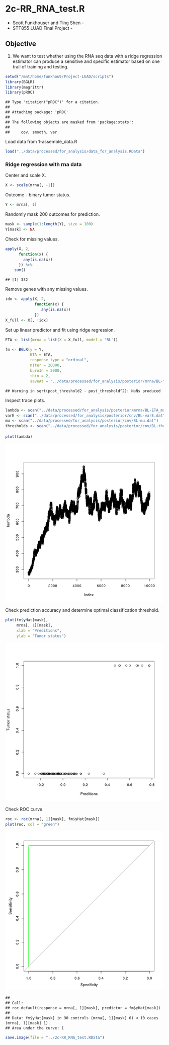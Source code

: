 # 2c-RR_RNA_test.R

- Scott Funkhouser and Ting Shen -
- STT855 LUAD Final Project -

## Objective
1. We want to test whether using the RNA seq data with a ridge regression estimator
	can produce a sensitive and specific estimator based on one trail of training and testing.


```r
setwd("/mnt/home/funkhou9/Project-LUAD/scripts")
library(BGLR)
library(magrittr)
library(pROC)
```

```
## Type 'citation("pROC")' for a citation.
## 
## Attaching package: 'pROC'
## 
## The following objects are masked from 'package:stats':
## 
##     cov, smooth, var
```

Load data from 1-assemble_data.R


```r
load("../data/processed/for_analysis/data_for_analysis.RData")
```

### Ridge regression with rna data
Center and scale X.


```r
X <- scale(mrna[, -1])
```

Outcome - binary tumor status.


```r
Y <- mrna[, 1]
```

Randomly mask 200 outcomes for prediction.


```r
mask <- sample(1:length(Y), size = 100)
Y[mask] <- NA
```

Check for missing values.


```r
apply(X, 2, 
	  function(x) {
	  	any(is.na(x))
	  }) %>%
	sum()
```

```
## [1] 332
```

Remove genes with any missing values.


```r
idx <- apply(X, 2, 
	  		 function(x) {
	  			any(is.na(x))
	  		 })
X_full <- X[, !idx]
```

Set up linear predictor and fit using ridge regression.


```r
ETA <- list(mrna = list(X = X_full, model = 'BL'))
```

```r
fm <- BGLR(y = Y,
	   	   ETA = ETA,
	   	   response_type = "ordinal",
	   	   nIter = 20000,
	   	   burnIn = 2000,
	   	   thin = 2,
	   	   saveAt = "../data/processed/for_analysis/posterior/mrna/BL-")
```

```
## Warning in sqrt(post_threshold2 - post_threshold^2): NaNs produced
```

Inspect trace plots.


```r
lambda <- scan("../data/processed/for_analysis/posterior/mrna/BL-ETA_mrna_lambda.dat")
varE <- scan("../data/processed/for_analysis/posterior/cnv/BL-varE.dat")
mu <- scan("../data/processed/for_analysis/posterior/cnv/BL-mu.dat")
thresholds <- scan("../data/processed/for_analysis/posterior/cnv/BL-thresholds.dat")

plot(lambda)
```

![plot of chunk unnamed-chunk-10](figure/unnamed-chunk-10-1.png) 

Check prediction accuracy and determine optimal classification threshold.


```r
plot(fm$yHat[mask],
	 mrna[, 1][mask],
	 xlab = "Preditions",
	 ylab = "Tumor status")
```

![plot of chunk unnamed-chunk-11](figure/unnamed-chunk-11-1.png) 

Check ROC curve


```r
roc <- roc(mrna[, 1][mask], fm$yHat[mask])
plot(roc, col = "green")
```

![plot of chunk unnamed-chunk-12](figure/unnamed-chunk-12-1.png) 

```
## 
## Call:
## roc.default(response = mrna[, 1][mask], predictor = fm$yHat[mask])
## 
## Data: fm$yHat[mask] in 90 controls (mrna[, 1][mask] 0) < 10 cases (mrna[, 1][mask] 1).
## Area under the curve: 1
```

```r
save.image(file = "../2c-RR_RNA_test.RData")
```

